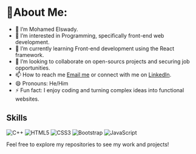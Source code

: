 # 💫About Me:
- 👋 I’m Mohamed Elswady.
- 👀 I’m interested in Programming, specifically front-end web development.
- 🌱 I’m currently learning Front-end development using the React framework.
- 💞️ I’m looking to collaborate on open-sourcs projects and securing job opportunities.
- 📫 How to reach me [Email me](mailto:moelswady99@gmail.com) or connect with me on [LinkedIn](https://www.linkedin.com/in/mohmed-elswady-b05107324/).
- 😄 Pronouns: He/Him
- ⚡ Fun fact: I enjoy coding and turning complex ideas into functional websites.

## Skills
![C++](https://img.shields.io/badge/C++-00599C?style=flat&logo=c%2B%2B&logoColor=white)
![HTML5](https://img.shields.io/badge/HTML5-E34F26?style=flat&logo=html5&logoColor=white)
![CSS3](https://img.shields.io/badge/CSS3-1572B6?style=flat&logo=css3&logoColor=white)
![Bootstrap](https://img.shields.io/badge/Bootstrap-7952B3?style=flat&logo=bootstrap&logoColor=white)
![JavaScript](https://img.shields.io/badge/JavaScript-F7DF1E?style=flat&logo=javascript&logoColor=black)

Feel free to explore my repositories to see my work and projects!
